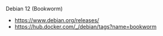 Debian 12 (Bookworm)

- https://www.debian.org/releases/
- https://hub.docker.com/_/debian/tags?name=bookworm
